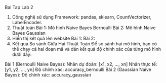 Bai Tap Lab 2

 1. Công nghệ sử dụng
Framework:
pandas, sklearn, CountVectorizer, LabelEncoder.
2. Thuật toán
Bài 1: Mô hình Naive Bayes Bernoulli
Bài 2: Mô hình Naive Bayes Gaussian
3. Hiển thị kết quả lên website
Bài 1:
Bài 2:
4. Kết quả So sánh Giữa Hai Thuật Toán
Để so sánh hai mô hình, bạn có thể chạy cả hai đoạn mã và dán kết quả độ chính xác của từng mô hình dưới đây:

Bài 1 (Bernoulli Naive Bayes):
Nhãn dự đoán: [x1, x2, ..., xn]
Nhãn thực tế: [y1, y2, ..., yn]
Độ chính xác: accuracy_bernoulli
Bài 2 (Gaussian Naive Bayes):
Độ chính xác: accuracy_gaussian
